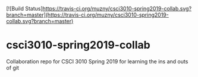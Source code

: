 [![Build Status]https://travis-ci.org/muzny/csci3010-spring2019-collab.svg?branch=master](https://travis-ci.org/muzny/csci3010-spring2019-collab.svg?branch=master)

# csci3010-spring2019-collab
Collaboration repo for CSCI 3010 Spring 2019 for learning the ins and outs of git

